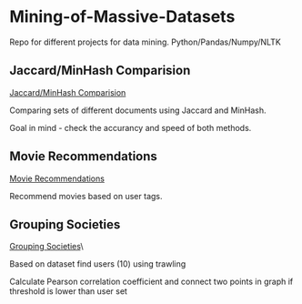 # Mining-of-Massive-Datasets
Repo for different projects for data mining. Python/Pandas/Numpy/NLTK

## Jaccard/MinHash Comparision
[Jaccard/MinHash Comparision](https://github.com/grzedzicki/Mining-of-Massive-Datasets/blob/main/Jaccard%20and%20MinHash%20document%20comparision.ipynb)

Comparing sets of different documents using Jaccard and MinHash.

Goal in mind - check the accurancy and speed of both methods.

## Movie Recommendations
[Movie Recommendations](https://github.com/grzedzicki/Mining-of-Massive-Datasets/blob/main/Recommendations.ipynb)

Recommend movies based on user tags.

## Grouping Societies
[Grouping Societies](https://github.com/grzedzicki/Mining-of-Massive-Datasets/blob/main/GroupingSocieties.ipynb)\

Based on dataset find users (10) using trawling

Calculate Pearson correlation coefficient and connect two points in graph if threshold is lower than user set
